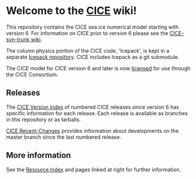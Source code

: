 # **Welcome to the [CICE](https://github.com/CICE-Consortium/CICE) wiki!**
This repository contains the CICE sea ice numerical model starting with version 6. For information on CICE prior to version 6 please see the [CICE-svn-trunk wiki](https://github.com/CICE-Consortium/CICE-svn-trunk/wiki). 

The column physics portion of the CICE code, 'Icepack', is kept in a separate [Icepack repository](https://github.com/CICE-Consortium/Icepack). CICE includes Icepack as a git submodule. 

The CICE model for CICE version 6 and later is now [licensed](https://github.com/CICE-Consortium/CICE/blob/master/LICENSE.pdf) for use through the CICE Consortium. 

## Releases  
The [CICE Version Index](https://github.com/CICE-Consortium/CICE/wiki/CICE-Version-Index) of numbered CICE releases since version 6 has specific information for each release. Each release is available as branches in this repository or as tarballs.

[CICE Recent-Changes](https://github.com/CICE-Consortium/CICE/wiki/CICE-Recent-Changes) provides information about developments on the master branch since the last numbered release.

## More information
See the [Resource Index](https://github.com/CICE-Consortium/About-Us/wiki/Resource-Index) and pages linked at right for further information.